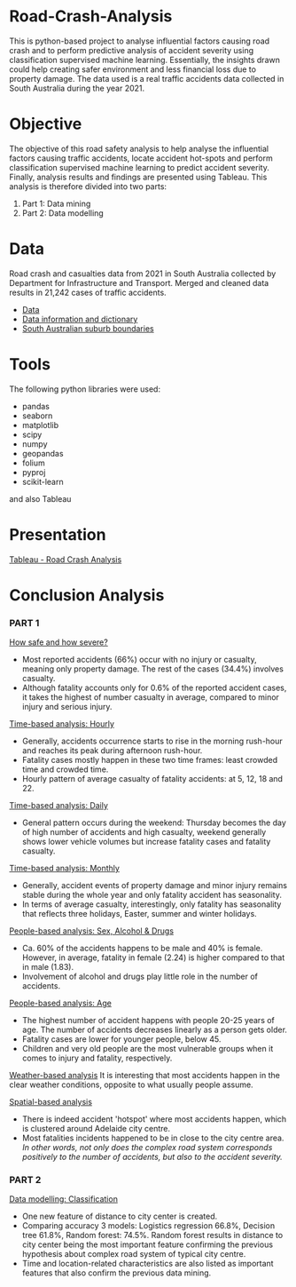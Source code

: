 # Road-Crash-Analysis

This is python-based project to analyse influential factors causing road crash and to perform predictive analysis of accident severity using classification supervised machine learning. Essentially, the insights drawn could help creating safer environment and less financial loss due to property damage. The data used is a real traffic accidents data collected in South Australia during the year 2021.

# Objective

The objective of this road safety analysis to help analyse the influential factors causing traffic accidents, locate accident hot-spots and perform classification supervised machine learning to predict accident severity. Finally, analysis results and findings are presented using Tableau.
This analysis is therefore divided into two parts:
1. Part 1: Data mining
2. Part 2: Data modelling

# Data

Road crash and casualties data from 2021 in South Australia collected by Department for Infrastructure and Transport. Merged and cleaned data results in 21,242 cases of traffic accidents.
- [Data](https://data.sa.gov.au/data/dataset/road-crash-data/resource/1057e9ae-4672-4123-9c1d-1877483da401?inner_span=True)
- [Data information and dictionary](https://data.sa.gov.au/data/dataset/road-crash-data/resource/02fb14f9-8dcb-4a59-863c-5f7cc3ae1832)
- [South Australian suburb boundaries](https://data.sa.gov.au/data/dataset/suburb-boundaries)

# Tools

The following python libraries were used:
- pandas
- seaborn
- matplotlib
- scipy
- numpy
- geopandas
- folium
- pyproj
- scikit-learn

and also Tableau

# Presentation

[Tableau - Road Crash Analysis](https://public.tableau.com/app/profile/nuki.susanti/viz/RoadCrashAnalysis_16687247255900/RoadCrashAnalysis)


# Conclusion Analysis
### PART 1

<ins>How safe and how severe?</ins>
* Most reported accidents (66%) occur with no injury or casualty, meaning only property damage. The rest of the cases (34.4%) involves casualty.
* Although fatality accounts only for 0.6% of the reported accident cases, it takes the highest of number casualty in average, compared to minor injury and serious injury.

<ins>Time-based analysis: Hourly</ins>
* Generally, accidents occurrence starts to rise in the morning rush-hour and reaches its peak during afternoon rush-hour.
* Fatality cases mostly happen in these two time frames: least crowded time and crowded time.
* Hourly pattern of average casualty of fatality accidents: at 5, 12, 18 and 22.

<ins>Time-based analysis: Daily</ins>
* General pattern occurs during the weekend: Thursday becomes the day of high number of accidents and high casualty, weekend generally shows lower vehicle volumes but increase fatality cases and fatality casualty.

<ins>Time-based analysis: Monthly</ins>
* Generally, accident events of property damage and minor injury remains stable during the whole year and only fatality accident has seasonality.
* In terms of average casualty, interestingly, only fatality has seasonality that reflects three holidays, Easter, summer and winter holidays.

<ins>People-based analysis: Sex, Alcohol & Drugs</ins>
* Ca. 60% of the accidents happens to be male and 40% is female. However, in average, fatality in female (2.24) is higher compared to that in male (1.83).
* Involvement of alcohol and drugs play little role in the number of accidents. 

<ins>People-based analysis: Age</ins>
* The highest number of accident happens with people 20-25 years of age. The number of accidents decreases linearly as a person gets older. 
* Fatality cases are lower for younger people, below 45. 
* Children and very old people are the most vulnerable groups when it comes to injury and fatality, respectively.

<ins>Weather-based analysis</ins>
It is interesting that most accidents happen in the clear weather conditions, opposite to what usually people assume.

<ins>Spatial-based analysis</ins>
* There is indeed accident 'hotspot' where most accidents happen, which is clustered around Adelaide city centre. 
* Most fatalities incidents happened to be in close to the city centre area. *In other words, not only does the complex road system corresponds positively to the number of accidents, but also to the accident severity.*

### PART 2

<ins>Data modelling: Classification</ins>
* One new feature of distance to city center is created.
* Comparing accuracy 3 models: Logistics regression 66.8%, Decision tree 61.8%, Random forest: 74.5%.
Random forest results in distance to city center being the most important feature confirming the previous hypothesis about complex road system of typical city centre.
* Time and location-related characteristics are also listed as important features that also confirm the previous data mining.















